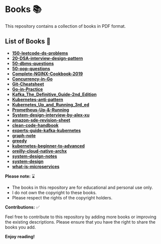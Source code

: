 # Books :books:

This repository contains a collection of books in PDF format.

## List of Books :page_with_curl:

* **[150-leetcode-ds-problems](150-leetcode-ds-problems.pdf)**
* **[20-DSA-interview-design-pattern](20-DSA-interview-design-pattern.pdf)**
* **[50-dbms-questions](50-dbms-questions.pdf)**
* **[50-oop-questions](50-oop-questions.pdf)**
* **[Complete-NGINX-Cookbook-2019](Complete-NGINX-Cookbook-2019.pdf)**
* **[Concurrency-in-Go](Concurrency-in-Go.pdf)**
* **[Git-Cheatsheet](Git-Cheatsheet.pdf)**
* **[Go-in-Practice](Go-in-Practice.pdf)**
* **[Kafka_The_Definitive_Guide-2nd_Edition](Kafka_The_Definitive_Guide-2nd_Edition.pdf)**
* **[Kubernetes-anti-pattern](Kubernetes-anti-pattern.pdf)**
* **[Kubernetes_Up_and_Running_3rd_ed](Kubernetes_Up_and_Running_3rd_ed.pdf)**
* **[Prometheus-Up-&-Running](Prometheus-Up-&-Running.pdf)**
* **[System-design-interview-by-alex-xu](System-design-interview-by-alex-xu.pdf)**
* **[amazon-sde-revision-sheet](amazon-sde-revision-sheet.pdf)**
* **[clean-code-handbook](clean-code-handbook.pdf)**
* **[experts-guide-kafka-kubernetes](experts-guide-kafka-kubernetes.pdf)**
* **[graph-note](graph-note.pdf)**
* **[greedy](greedy.pdf)**
* **[kubernetes-beginner-to-advanced](kubernetes-beginner-to-advanced.pdf)**
* **[oreilly-cloud-native-archx](oreilly-cloud-native-archx.pdf)**
* **[system-design-notes](system-design-notes.pdf)**
* **[system-design](system-design.pdf)**
* **[what-is-microservices](what-is-microservices.pdf)**

**Please note:** :hourglass:

* The books in this repository are for educational and personal use only.
* I do not own the copyright to these books.
* Please respect the rights of the copyright holders.

**Contributions:** :white_check_mark:

Feel free to contribute to this repository by adding more books or improving the existing descriptions. Please ensure that you have the right to share the books you add.

**Enjoy reading!**
